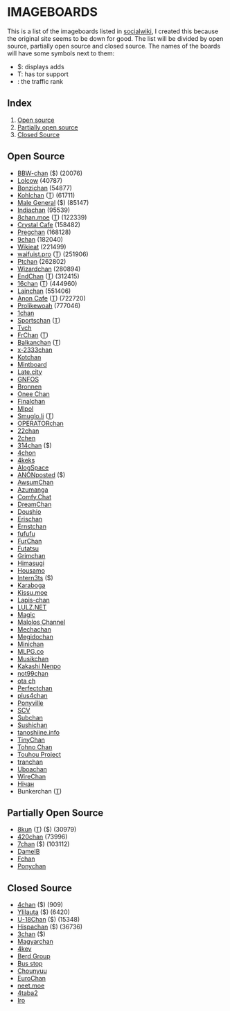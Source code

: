 # IMAGEBOARDS

This is a list of the imageboards listed in [socialwiki](https://socialwiki.top/wiki/Imageboards), I created this because the original site seems to be down for good.
The list will be divided by open source, partially open source and closed source.
The names of the boards will have some symbols next to them:
* $: displays adds
* T: has tor support
* <number>: the traffic rank 

## Index
1. [Open source](#open-source)
2. [Partially open source](#partially-open-source)
3. [Closed Source](#closed-source)

## Open Source
* [BBW-chan](https://bbw-chan.nl/) ($) (20076)
* [Lolcow](https://lolcow.farm/) (40787)
* [Bonzichan](http://www.windows93.net/b/) (54877)
* [Kohlchan](https://kohlchan.net/) ([T](http://kohlchanvwpfx6hthoti5fvqsjxgcwm3tmddvpduph5fqntv5affzfqd.onion/)) (61711)
* [Male General](https://www.malegeneral.com/) ($) (85147)
* [Indiachan](https://indiachan.com/) (95539)
* [8chan.moe](https://8chan.moe/) ([T](http://4usoivrpy52lmc4mgn2h34cmfiltslesthr56yttv2pxudd3dapqciyd.onion/)) (122339)
* [Crystal Cafe](https://crystal.cafe/) (158482)
* [Pregchan](https://pregchan.com/) (168128)
* [9chan](https://9chan.tw/) (182040)
* [Wikieat](https://wikieat.club/) (221499)
* [waifuist.pro](https://waifuist.pro/) ([T](http://waifuwyuu7fqlf2haidb3izomxyhxme2mk4kdlibdiwgmzelt2iorxyd.onion/)) (251906)
* [Ptchan](https://ptchan.org/index.html) (262802)
* [Wizardchan](https://wizchan.org/) (280894)
* [EndChan](https://endchan.net/) ([T](http://www.enxx3byspwsdo446jujc52ucy2pf5urdbhqw3kbsfhlfjwmbpj5smdad.onion/)) (312415)
* [16chan](https://16chan.xyz/) ([T](http://mbv5a7cc6756lkpqts6si5zcpxwvd43cyb4atbqzjqypktsdoftphyqd.onion/)) (444960)
* [Lainchan](https://www.lainchan.org/) (551406)
* [Anon Cafe](https://anon.cafe/) ([T](http://tew7tfz7dvv4tsom45z2wseql7kwfxnc77btftzssaskdw22oa5ckbqd.onion/)) (722720)
* [Prolikewoah](https://prolikewoah.com/boards.js) (777046)
* [1chan](https://1chan.net/)
* [Sportschan](https://sportschan.org/) ([T](http://ylcjjrqko7pgobnvzreemm565ea3oj3c7rfqqb4x4twmay6hafv54mid.onion/))
* [Tvch](https://tvch.moe/)
* [FrChan](https://frchan.bet/) ([T](http://frchano4z7wr37nlzogiboypoc7hvwrtskkexk2chtjmbioysevmetad.onion/))
* [Balkanchan](https://smelle.xyz/) ([T](http://26yukmkrhmhfg6alc56oexe7bcrokv4rilwpfwgh2u6bsbkddu55h4ad.onion/))
* [x-2333chan](http://x.998fun.com/)
* [Kotchan](https://kotchan.fun/chat/home)
* [Mintboard](https://mintboard.org/vichan/index.html)
* [Late.city](https://late.city/)
* [GNFOS](https://gnfos.com/)
* [Bronnen](https://www.bronnen.net/)
* [Onee Chan](https://onee.ch/)
* [Finalchan](https://finalchan.net/)
* [Mlpol](https://mlpol.net/)
* [Smuglo.li](https://smuglo.li/) ([T](http://bhm5koavobq353j54qichcvzr6uhtri6x4bjjy4xkybgvxkzuslzcqid.onion/))
* [OPERATORchan](http://operatorchan.org/)
* [22chan](https://22chan.org/)
* [2chen](https://2chen.moe/)
* [314chan](https://314chan.org/index.html) ($)
* [4chon](https://www.4chon.me/)
* [4keks](https://4keks.org/4keks/)
* [AlogSpace](https://alogs.theguntretort.com/)
* [ANONposted](https://anonposted.com/) ($)
* [AwsumChan](https://awsumchan.org/)
* [Azumanga](https://ib.axypb.net/)
* [Comfy.Chat](https://comfy.chat/)
* [DreamChan](https://dreamch.net/)
* [Doushio](https://doushio.com/moe/)
* [Erischan](https://erischan.org/)
* [Ernstchan](http://ernstchan.xyz/int/)
* [fufufu](https://fufufu.moe/a/)
* [FurChan](https://furchan.net/)
* [Futatsu](https://futatsu.org/)
* [Grimchan](https://grimchan.xyz/)
* [Himasugi](http://himasugi.blog/rules/)
* [Housamo](https://boards.housamo.xyz/)
* [Intern3ts](https://www.intern3ts.com/) ($)
* [Karaboga](https://karabo.ga/)
* [Kissu.moe](https://kissu.moe/)
* [Lapis-chan](http://lapchan.moe/)
* [LULZ.NET](https://lulz.net/)
* [Magic](https://gensou.chakai.org/)
* [Malolos Channel](https://www.maloloschan.com/)
* [Mechachan](http://mechachan.net/)
* [Megidochan](http://megidochan.moe/)
* [Minichan](http://minichan.org/)
* [MLPG.co](https://mlpg.co/)
* [Musikchan](http://musikchan.com/music/index.html)
* [Kakashi Nenpo](https://kakashi-nenpo.com/)
* [not99chan](https://not99chan.org/)
* [ota ch](https://ota-ch.com/)
* [Perfectchan](http://perfectchan.org/)
* [plus4chan](https://boards.plus4chan.org/)
* [Ponyville](https://ponyville.us/)
* [SCV](http://onesixtwo.club/scv/)
* [Subchan](https://subchan.org/)
* [Sushichan](https://sushigirl.us/)
* [tanoshiine.info](https://tanoshiine.info/radio/)
* [TinyChan](https://tinychan.net/)
* [Tohno Chan](http://tohno-chan.com/)
* [Touhou Project](https://www.touhou-project.com/)
* [tranchan](https://www.tranchan.net/)
* [Uboachan](https://uboachan.net/)
* [WireChan](https://wirechan.org/)
* [Нічан](https://nichan.net/)
* Bunkerchan ([T](http://3uruyn3iu4vqpbo2mx2s2qatourvgtzpadzlvdxo5trxe6zldp5tjcyd.onion/))

## Partially Open Source
* [8kun](https://8kun.top/index.html) ([T](http://8kun.top.qulatc2tl34vwefcc2pbsxi7vennhbew57jbl2d3pbhvjhozkoizdoqd.onion/index.html)) ($) (30979)
* [420chan](https://420chan.org/) (73996)
* [7chan](https://7chan.org/) ($) (103112)
* [DameIB](https://dameib.net/)
* [Fchan](http://fchan.us/)
* [Ponychan](https://www.ponychan.net/)

## Closed Source
* [4chan](https://4chan.org/) ($) (909)
* [Ylilauta](https://ylilauta.org/) ($) (6420)
* [U-18Chan](https://u18chan.com/) ($) (15348)
* [Hispachan](https://www.hispachan.org/) ($) (36736)
* [3chan](https://3chan.co/) ($)
* [Magyarchan](https://magyarchan.net/)
* [4kev](http://www.4kev.org/)
* [Berd Group](https://bernd.group/)
* [Bus stop](https://bus-stop.net/)
* [Chounyuu](https://g.chounyuu.com/)
* [EuroChan](https://eurochan.org/)
* [neet.moe](https://neet.moe/)
* [4taba2](https://4taba2.net/)
* [Iro](https://iro2.net/)
